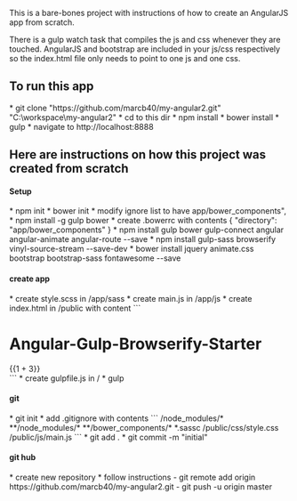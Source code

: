 This is a bare-bones project with instructions of how to create an AngularJS app from scratch. 

There is a gulp watch task that compiles the js and css whenever they are touched.  AngularJS and bootstrap are included in your js/css respectively so the index.html file only needs to point to one js and one css.

<h2> To run this app </h2>
* git clone  "https://github.com/marcb40/my-angular2.git" "C:\workspace\my-angular2"
* cd to this dir
* npm install
* bower install
* gulp
* navigate to http://localhost:8888


<h2>Here are instructions on how this project was created from scratch</h2>


<h4>Setup</h4>
* npm init
* bower init
* modify ignore list to have app/bower_components",
* npm install -g gulp bower
* create .bowerrc with contents
		{
		  "directory": "app/bower_components"
		}
* npm install gulp bower gulp-connect angular angular-animate angular-route --save
* npm install gulp-sass browserify vinyl-source-stream --save-dev
* bower install jquery animate.css bootstrap bootstrap-sass fontawesome --save

<h4>create app</h4>
* create style.scss in /app/sass
* create main.js in /app/js
* create index.html in /public with content
```
	<!DOCTYPE html>
	<html ng-app="SampleApp">
	  <head lang="en">
	    <title>Angular-Gulp-Browserify-Starter</title>
	    <link rel="stylesheet" href="css/style.css"/>
	  </head>
	  <body>
	    <div class="container">
	      <h1>Angular-Gulp-Browserify-Starter</h1>
	       <div >{{1 + 3}}</div>
	      <div ng-view></div>
	    </div>
	    <script src="js/main.js"></script>
	  </body>
	</html>
```
* create gulpfile.js in /
* gulp


<h4>git</h4>
* git init
* add .gitignore with contents
```
	/node_modules/*
	**/node_modules/*
	**/bower_components/*
	*.sassc
	/public/css/style.css
	/public/js/main.js
```
* git add .
* git commit -m "initial"

<h4>git hub</h4>
* create new repository
* follow instructions
	- git remote add origin https://github.com/marcb40/my-angular2.git
	- git push -u origin master





		 
